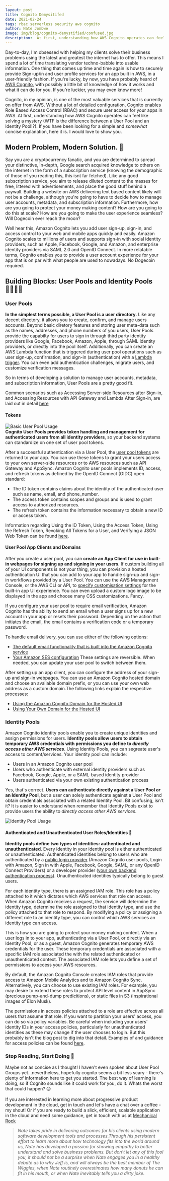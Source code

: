 ```yaml
---
layout: post
title: Cognito Demysitifed
date: 2021-02-24
tags: rbac serverless security aws cognito
author: Nate Jombwe
image: img/blog/cognito-demystified/confused.jpg
description:  At first, understanding how AWS Cognito operates can feel like solving a mystery. If you have been looking for a simple and concise explanation, here it is.  
---
```


Day-to-day, I'm obsessed with helping my clients solve their business problems using the latest and greatest the internet has to offer. This means I spend a lot of time translating vendor techno-babble into usable information. One thing that comes up time and time again is how to securely provide Sign-up/in and user profile services for an app built in AWS, in a user-friendly fashion. If you're lucky, by now, you have probably heard of [AWS Cognito](https://aws.amazon.com/cognito/), with possibly a little bit of knowledge of how it works and what it can do for you. If you're luckier, you may even know more!

Cognito, in my opinion, is one of the most valuable services that is currently on offer from AWS. Without a lot of detailed configuration, Cognito enables Role Based Access Control (RBAC) and secure user access for your apps in AWS. At first, understanding how AWS Cognito operates can feel like solving a mystery (WTF is the difference between a User Pool and an Identity Pool!?). If you have been looking for a simple and *somewhat* concise explanation, here it is. I would love to show you. 

## Modern Problem, Modern Solution. 🚀

Say you are a cryptocurrency fanatic, and you are determined to spread your distinctive, in-depth, Google search acquired knowledge to others on the internet in the form of a subscription service (knowing the demographic of those of you reading this, this isnt far fetched). Like any good subscription service, you aim to release diluted content to the masses for free, littered with advertisements, and place the good stuff behind a paywall. Building a website on AWS delivering text based content likely will not be a challenge, although you're going to have to decide how to manage user accounts, metadata, and subscription information. Furthermore, how are you going to protect your money making content?  How are you going to do this at scale? How are you going to make the user experience seamless? Will Dogecoin ever reach the moon?

Well hear this, Amazon Cognito lets you add user sign-up, sign-in, and access control to your web and mobile apps quickly and easily. Amazon Cognito scales to millions of users and supports sign-in with social identity providers, such as Apple, Facebook, Google, and Amazon, and enterprise identity providers via SAML 2.0 and OpenID Connect. In more relatable terms, Cognito enables you to provide a user account experience for your app that is on par with what people are used to nowadays. No Dogecoin required.


## Building Blocks: User Pools and Identity Pools 👨‍👩‍👧‍👦

### User Pools

**In the simplest terms possible, a User Pool is a user directory.** Like any decent directory, it allows you to create, confirm, and manage users accounts. Beyond basic diretory features and storing user meta-data such as the names, addresses, and phone numbers of you users, User Pools provide the capabilty for users to sign in through third party identity providers like Google, Facebook, Amazon, Apple, through SAML identity providers, or directly into the pool itself. Additionally, you can create an AWS Lambda function that is triggered during user pool operations such as user sign-up, confirmation, and sign-in (authentication) with a [Lambda trigger](https://docs.aws.amazon.com/cognito/latest/developerguide/cognito-user-identity-pools-working-with-aws-lambda-triggers.html). You can even add authentication challenges, migrate users, and customize verification messages.

So in terms of developing a solution to manage user accounts, metadata, and subscription information, User Pools are a pretty good fit. 

Common scenarios such as Accessing Server-side Resources after Sign-in, and Accessing Resources with API Gateway and Lambda After Sign-in, are laid out in detail [here](https://docs.aws.amazon.com/cognito/latest/developerguide/accessing-resources.html)

#### Tokens 
![Basic User Pool Usage](/img/blog/cognito-demystified/scenario-authentication-cup.png)  <br />
**Cognito User Pools provides token handling and management for authenticated users from all identity providers**, so your backend systems can standardize on one set of user pool tokens. 

After a successful authentication via a User Pool, the [user pool tokens](https://docs.aws.amazon.com/cognito/latest/developerguide/amazon-cognito-user-pools-using-tokens-with-identity-providers.html) are returned to your app. You can use these tokens to grant your users access to your own server-side resources or to AWS resources such as API Gateway and AppSync. Amazon Cognito user pools implements ID, access, and refresh tokens as defined by the OpenID Connect (OIDC) open standard:
- The ID token contains claims about the identity of the authenticated user such as name, email, and phone_number.
- The access token contains scopes and groups and is used to grant access to authorized resources.
- The refresh token contains the information necessary to obtain a new ID or access token. 

Information regarding Using the ID Token, Using the Access Token, Using the Refresh Token, Revoking All Tokens for a User, and Verifying a JSON Web Token can be found [here](https://docs.aws.amazon.com/cognito/latest/developerguide/amazon-cognito-user-pools-using-tokens-with-identity-providers.html).

#### User Pool App Clients and Domains
After you create a user pool, you can **create an App Client for use in built-in webpages for signing up and signing in your users**. 
If custom building all of your UI components is not your thing, you can provision a hosted authentication UI that you can add to your app to handle sign-up and sign-in workflows provided by a User Pool. You can use the AWS Management Console, or the AWS CLI or API, to [specify customisation settings](https://docs.aws.amazon.com/cognito/latest/developerguide/cognito-user-pools-app-ui-customization.html) for the built-in app UI experience. You can even upload a custom logo image to be displayed in the app and choose many CSS customizations. Fancy.

If you configure your user pool to require email verification, Amazon Cognito has the ability to send an email when a user signs up for a new account in your app or resets their password. Depending on the action that initiates the email, the email contains a verification code or a temporary password.

To handle email delivery, you can use either of the following options:
- [The default email functionality that is built into the Amazon Cognito service](https://docs.aws.amazon.com/cognito/latest/developerguide/user-pool-email.html#user-pool-email-default)
- [Your Amazon SES configuration](https://docs.aws.amazon.com/cognito/latest/developerguide/user-pool-email.html#user-pool-email-developer)
These settings are reversible. When needed, you can update your user pool to switch between them.

After setting up an app client, you can configure the address of your sign-up and sign-in webpages. You can use an Amazon Cognito hosted domain and choose an available domain prefix, or you can use your own web address as a custom domain.The following links explain the respective processes:

 - [Using the Amazon Cognito Domain for the Hosted UI](https://docs.aws.amazon.com/cognito/latest/developerguide/cognito-user-pools-assign-domain-prefix.html)
 - [Using Your Own Domain for the Hosted UI](https://docs.aws.amazon.com/cognito/latest/developerguide/cognito-user-pools-add-custom-domain.html)


### Identity Pools

Amazon Cognito identity pools enable you to create unique identities and assign permissions for users. **Identity pools allow users to obtain temporary AWS credentials with permissions you define to *directly access other AWS services***.  Using Identity Pools, you can segreate user's access to content/services. Your identity pool can include:

- Users in an Amazon Cognito user pool
- Users who authenticate with external identity providers such as Facebook, Google, Apple, or a SAML-based identity provider
- Users authenticated via your own existing authentication process

Yes, that's correct. **Users can authenticate directly against a User Pool *or* an Identity Pool**, but a user can solely authenticate against a User Pool and obtain credentials associated with a related Identity Pool. Bit confusing, isn't it? It is easier to understand when remember that Identity Pools exist to provide users the ability to *directly access other AWS services*.

![Identity Pool Usage](/img/blog/cognito-demystified/scenario-Identity.png)   <br />


#### Authenticated and Unauthenticated User Roles/Identities 🔐

**Identity pools define two types of identities: authenticated and unauthenticated**. Every identity in your identity pool is either authenticated or unauthenticated. Authenticated identities belong to users who are authenticated by a [public login provider](https://docs.aws.amazon.com/cognito/latest/developerguide/external-identity-providers.html) (Amazon Cognito user pools, Login with Amazon, Sign in with Apple, Facebook, Google, SAML, or any OpenID Connect Providers) or a developer provider ([your own backend authentication process](https://docs.aws.amazon.com/cognito/latest/developerguide/developer-authenticated-identities.html)). Unauthenticated identities typically belong to guest users.

For each identity type, there is an assigned IAM role. This role has a policy attached to it which dictates which AWS services that role can access. When Amazon Cognito receives a request, the service will determine the identity type, determine the role assigned to that identity type, and use the policy attached to that role to respond. By modifying a policy or assigning a different role to an identity type, you can control which AWS services an identity type can access.

This is how you are going to protect your money making content. When a user logs in to your app, authenticating via a User Pool, or directly via an Identity Pool, or as a guest, Amazon Cognito generates temporary AWS credentials for the user. These temporary credentials are associated with a specific IAM role associated the with the related authenticated or unauthenticated context. The associated IAM role lets you define a set of permissions to access your AWS resources. 

By default, the Amazon Cognito Console creates IAM roles that provide access to Amazon Mobile Analytics and to Amazon Cognito Sync. Alternatively, you can choose to use existing IAM roles. For example, you may desire to extend these roles to protect API level content in AppSync (precious pump-and-dump predicitions), or static files in S3 (inspirational images of Elon Musk).

The permissions in access policies attached to a role are effective across all users that assume that role. If you want to partition your users' access, you can do so via policy variables. Be careful when including your users' identity IDs in your access policies, particularly for unauthenticated identities as these may change if the user chooses to login. But this probably isn't the blog post to dig into that detail. Examples of and guidance for access policies can be found [here](https://docs.aws.amazon.com/cognito/latest/developerguide/iam-roles.html).


### Stop Reading, Start Doing 😤

Maybe not as concise as I thought! I haven't even spoken about User Pool Groups yet...nevertheless, hopefully cognito seems a bit less scary - there's plenty of information here to get you started. The best way of learning is doing, so if Cognito sounds like it could work for you, do it. Whats the worst that could happen? 😉
<br /><br />
If you are interested in learning more about progressive product development in the cloud, get in touch and let's have a chat over a coffee - my shout!  Or if you are ready to build a slick, efficient, scalable application in the cloud and need some guidance, get in touch with us at [Mechanical Rock](https://mechanicalrock.io/lets-get-started)



> *Nate takes pride in delivering outcomes for his clients using modern software development tools and processes.Through his persistent effort to learn more about how technology fits into the world around us, Nate has developed a passion for showing empathy to better understand and solve business problems. But don’t let any of this fool you, it should not be a surprise when Nate engages you in a healthy debate as to why Jeff is, and will always be the best member of The Wiggles, when Nate routinely overestimates how many donuts he can fit in his mouth, or when Nate inevitably tells you a dirty joke.*